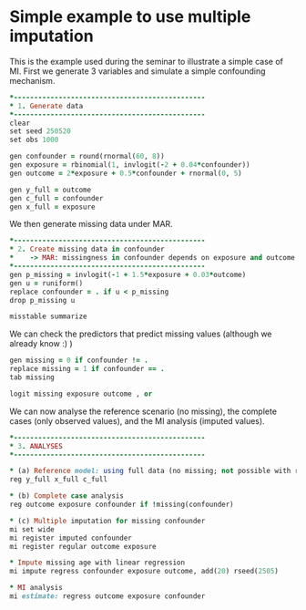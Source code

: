 # Simple example to use multiple imputation

This is the example used during the seminar to illustrate a simple case of MI. 
First we generate 3 variables and simulate a simple confounding mechanism.

```ruby
*-----------------------------------------------
* 1. Generate data
*-----------------------------------------------
clear
set seed 250520
set obs 1000

gen confounder = round(rnormal(60, 8))
gen exposure = rbinomial(1, invlogit(-2 + 0.04*confounder))
gen outcome = 2*exposure + 0.5*confounder + rnormal(0, 5)

gen y_full = outcome
gen c_full = confounder
gen x_full = exposure
```

We then generate missing data under MAR.

```ruby
*-----------------------------------------------
* 2. Create missing data in confounder 
*    -> MAR: missingness in confounder depends on exposure and outcome
*-----------------------------------------------
gen p_missing = invlogit(-1 + 1.5*exposure + 0.03*outcome) 
gen u = runiform()
replace confounder = . if u < p_missing
drop p_missing u

misstable summarize
```

We can check the predictors that predict missing values (although we already know :) )

```ruby
gen missing = 0 if confounder != . 
replace missing = 1 if confounder == . 
tab missing 

logit missing exposure outcome , or
```

We can now analyse the reference scenario (no missing), the complete cases (only observed values), and the MI analysis (imputed values).

```ruby
*-----------------------------------------------
* 3. ANALYSES
*-----------------------------------------------

* (a) Reference model: using full data (no missing; not possible with real data)
reg y_full x_full c_full

* (b) Complete case analysis
reg outcome exposure confounder if !missing(confounder)

* (c) Multiple imputation for missing confounder
mi set wide
mi register imputed confounder
mi register regular outcome exposure

* Impute missing age with linear regression
mi impute regress confounder exposure outcome, add(20) rseed(2505)

* MI analysis
mi estimate: regress outcome exposure confounder
```
